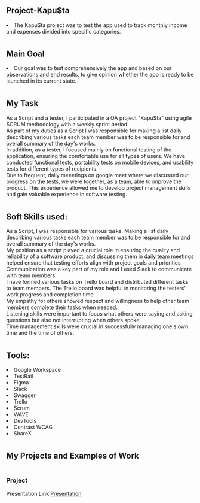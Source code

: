 # <h2>Project-Kapu$ta</h2>

<li>The Kapu$ta project was to test the app used to track monthly income and expenses divided into specific categories. 

# <h2>Main Goal</h2>

<li>Our goal was to test comprehensively the app and based on our observations and end results, to give opinion whether the app is ready to be launched in its current state. 

# <h2>My Task</h2>

As a Script and a tester, I participated in a QA project "Kapu$ta" using agile SCRUM methodology with a weekly sprint period.</br> 
As part of my duties as a Script I was responsible for making a list daily describing various tasks each team member was to be responsible for and overall summary of the day's works.</br> 
In addition, as a tester, I focused mainly on functional testing of the application, ensuring the comfortable use for all types of users.  We have conducted functional tests, portability tests on mobile devices, and usability tests for different types of recipients.</br>
Due to frequent, daily meeetings on google meet where we discussed our progress on the tests, we were together, as a team, able to improve the product. This experience allowed me to develop project management skills and gain valuable experience in software testing.</br>


# <h2>Soft Skills used:</h2>

As a Script, I was responsible for various tasks. Making a list daily describing various tasks each team member was to be responsible for and overall summary of the day's works.</br>
My position as a script played a crucial role in ensuring the quality and reliability of a software product, and discussing them in daily team meetings helped ensure that testing efforts align with project goals and priorities.</br>
Communication was a key part of my role and I used Slack to communicate with team members.</br>
I have formed various tasks on Trello board and distributed different tasks to team members. The Trello board was helpful in monitoring the testers' work progress and completion time.</br>
My empathy for others showed respect and willingness to help other team members complete their tasks when needed.</br>
Listening skills were important to focus what others were saying and asking questions but also not interrupting when others spoke.</br>
Time management skills were crucial in successfully managing one's own time and the time of others.</br>


# <h2>Tools:</h2>

<li>Google Workspace
<li>TestRail
<li>Figma
<li>Slack
<li>Swagger
<li>Trello
<li>Scrum
<li>WAVE
<li>DevTools
<li>Contrast WCAG
<li>ShareX


# <h2>My Projects and Examples of Work</h2>

<h3></br>Project</h3>

Presentation Link
[Presentation](https://docs.google.com/presentation/d/1rtCl5763RXg1zfW-k4Cnb_2lup7242aD/edit?usp=sharing&ouid=102642905155056726664&rtpof=true&sd=true)















